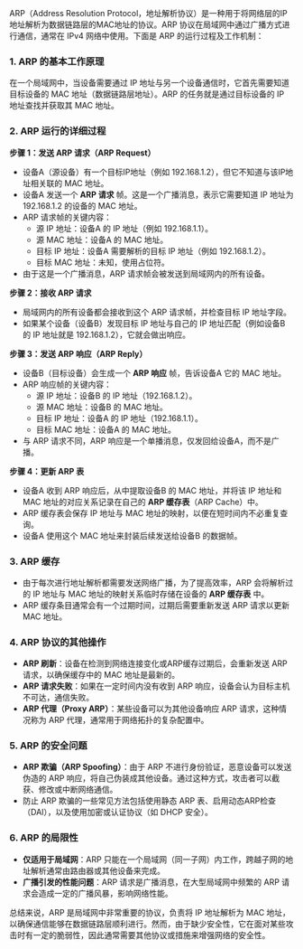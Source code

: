 ARP（Address Resolution Protocol，地址解析协议）是一种用于将网络层的IP地址解析为数据链路层的MAC地址的协议。ARP 协议在局域网中通过广播方式进行通信，通常在 IPv4 网络中使用。下面是 ARP 的运行过程及工作机制：

### 1. **ARP 的基本工作原理**
在一个局域网中，当设备需要通过 IP 地址与另一个设备通信时，它首先需要知道目标设备的 MAC 地址（数据链路层地址）。ARP 的任务就是通过目标设备的 IP 地址查找并获取其 MAC 地址。

### 2. **ARP 运行的详细过程**

**步骤 1：发送 ARP 请求（ARP Request）**
- 设备A（源设备）有一个目标IP地址（例如 192.168.1.2），但它不知道与该IP地址相关联的 MAC 地址。
- 设备A 发送一个 **ARP 请求** 帧。这是一个广播消息，表示它需要知道 IP 地址为 192.168.1.2 的设备的 MAC 地址。
- ARP 请求帧的关键内容：
    - 源 IP 地址：设备A 的 IP 地址（例如 192.168.1.1）。
    - 源 MAC 地址：设备A 的 MAC 地址。
    - 目标 IP 地址：设备A 需要解析的目标 IP 地址（例如 192.168.1.2）。
    - 目标 MAC 地址：未知，使用占位符。
- 由于这是一个广播消息，ARP 请求帧会被发送到局域网内的所有设备。

**步骤 2：接收 ARP 请求**
- 局域网内的所有设备都会接收到这个 ARP 请求帧，并检查目标 IP 地址字段。
- 如果某个设备（设备B）发现目标 IP 地址与自己的 IP 地址匹配（例如设备B 的 IP 地址就是 192.168.1.2），它就会做出响应。

**步骤 3：发送 ARP 响应（ARP Reply）**
- 设备B（目标设备）会生成一个 **ARP 响应** 帧，告诉设备A 它的 MAC 地址。
- ARP 响应帧的关键内容：
    - 源 IP 地址：设备B 的 IP 地址（192.168.1.2）。
    - 源 MAC 地址：设备B 的 MAC 地址。
    - 目标 IP 地址：设备A 的 IP 地址（192.168.1.1）。
    - 目标 MAC 地址：设备A 的 MAC 地址。
- 与 ARP 请求不同，ARP 响应是一个单播消息，仅发回给设备A，而不是广播。

**步骤 4：更新 ARP 表**
- 设备A 收到 ARP 响应后，从中提取设备B 的 MAC 地址，并将该 IP 地址和 MAC 地址的对应关系记录在自己的 **ARP 缓存表**（ARP Cache）中。
- ARP 缓存表会保存 IP 地址与 MAC 地址的映射，以便在短时间内不必重复查询。
- 设备A 使用这个 MAC 地址来封装后续发送给设备B 的数据帧。

### 3. **ARP 缓存**
- 由于每次进行地址解析都需要发送网络广播，为了提高效率，ARP 会将解析过的 IP 地址与 MAC 地址的映射关系临时存储在设备的 **ARP 缓存表** 中。
- ARP 缓存条目通常会有一个过期时间，过期后需要重新发送 ARP 请求以更新 MAC 地址。

### 4. **ARP 协议的其他操作**
- **ARP 刷新**：设备在检测到网络连接变化或ARP缓存过期后，会重新发送 ARP 请求，以确保缓存中的 MAC 地址是最新的。
- **ARP 请求失败**：如果在一定时间内没有收到 ARP 响应，设备会认为目标主机不可达，通信失败。
- **ARP 代理（Proxy ARP）**：某些设备可以为其他设备响应 ARP 请求，这种情况称为 ARP 代理，通常用于网络拓扑的复杂配置中。

### 5. **ARP 的安全问题**
- **ARP 欺骗（ARP Spoofing）**：由于 ARP 不进行身份验证，恶意设备可以发送伪造的 ARP 响应，将自己伪装成其他设备。通过这种方式，攻击者可以截获、修改或中断网络通信。
- 防止 ARP 欺骗的一些常见方法包括使用静态 ARP 表、启用动态ARP检查（DAI），以及使用加密或认证协议（如 DHCP 安全）。

### 6. **ARP 的局限性**
- **仅适用于局域网**：ARP 只能在一个局域网（同一子网）内工作，跨越子网的地址解析通常由路由器或其他设备来完成。
- **广播引发的性能问题**：ARP 请求是广播消息，在大型局域网中频繁的 ARP 请求会造成一定的广播风暴，影响网络性能。

总结来说，ARP 是局域网中非常重要的协议，负责将 IP 地址解析为 MAC 地址，以确保通信能够在数据链路层顺利进行。然而，由于缺少安全性，它在面对某些攻击时有一定的脆弱性，因此通常需要其他协议或措施来增强网络的安全性。
